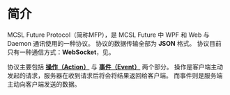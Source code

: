 # 简介

MCSL Future Protocol（简称MFP），是 MCSL Future 中 WPF 和 Web 与 Daemon 通讯使用的一种协议。
协议的数据传输全部为 **JSON** 格式。
协议目前只有一种通信方式：**WebSocket**，见[](method.md)。

协议主要包括 **[操作（Action）](action.md)** 与 **[事件（Event）](event.md)** 两个部分。
操作是客户端主动发起的请求，服务器在收到请求后将会将结果返回给客户端。
而事件则是服务端主动向客户端发送的数据。
